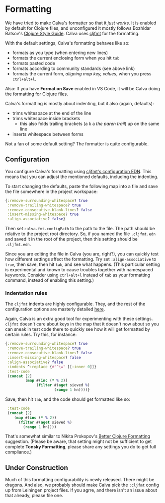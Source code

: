 # Formatting

We have tried to make Calva's formatter so that it _just works_. It is enabled by default for Clojure files, and unconfigured it mostly follows Bozhidar Batsov's [Clojure Style Guide](https://github.com/bbatsov/clojure-style-guide). Calva uses [cljfmt](https://github.com/weavejester/cljfmt) for the formatting.

With the default settings, Calva's formatting behaves like so:

* formats as you type (when entering new lines)
* formats the current enclosing form when you hit `tab`
* formats pasted code
* formats according to community standards (see above link)
* formats the current form, _aligning map key, values_, when you press `ctrl+alt+l`.

Also: If you have **Format on Save** enabled in VS Code, it will be Calva doing the formatting for Clojure files.

Calva's formatting is mostly about indenting, but it also (again, defaults):

* trims whitespace at the end of the line
* trims whitespace inside brackets
  * this also folds trailing brackets (a k a _the paren trail_) up on the same line
* inserts whitespace between forms

 Not a fan of some default setting? The formatter is quite configurable.

 ## Configuration

 You configure Calva's formatting using [cljfmt's configuration EDN](https://github.com/weavejester/cljfmt#configuration). This means that you can adjust the mentioned defaults, including the indenting.

 To start changing the defaults, paste the following map into a file and save the file somewhere in the project workspace:

```clojure
{:remove-surrounding-whitespace? true
 :remove-trailing-whitespace? true
 :remove-consecutive-blank-lines? false
 :insert-missing-whitespace? true
 :align-associative? false}
```

Then set `calva.fmt.configPath` to the path to the file. The path should be relative to the project root directory. So, if you named the file `.cljfmt.edn` and saved it in the root of the project, then this setting should be `.cljfmt.edn`.

Since you are editing the file in Calva (you are, right?), you can quickly test how different settings affect the formatting. Try set `:align-associative` to `true`, then save, then hit `tab`, and see what happens. (This particular setting is experimental and known to cause troubles together with namespaced keywords. Consider using `ctrl+alt+l` instead of `tab` as your formatting command, instead of enabling this setting.)

### Indentation rules

The `cljfmt` indents are highly configurable. They, and the rest of the configuration options are masterly detailed [here](https://github.com/weavejester/cljfmt#configuration).

Again, Calva is an extra good tool for experimenting with these settings. `cljfmt` doesn't care about keys in the map that it doesn't now about so you can sneak in test code there to quickly see how it will get formatted by certain rules. Try this, for instance:

```clojure
{:remove-surrounding-whitespace? true
 :remove-trailing-whitespace? true
 :remove-consecutive-blank-lines? false
 :insert-missing-whitespace? false
 :align-associative? false
 :indents ^:replace {#"^\w" [[:inner 0]]}
 :test-code
 (concat [2]
         (map #(inc (* % 2))
              (filter #(aget sieved %)
                      (range 1 hn))))}
```

Save, then hit `tab`, and the code should get formatted like so:

```clojure
 :test-code
 (concat [2]
    (map #(inc (* % 2))
      (filter #(aget sieved %)
        (range 1 hn))))
```

That's somewhat similar to Nikita Prokopov's [Better Clojure Formatting](https://tonsky.me/blog/clojurefmt/) suggestion. (Please be aware, that setting might not be sufficient to get complete **Tonsky Formatting**, please share any settings you do to get full compliance.)

## Under Construction

Much of this formatting configurability is newly released. There might be dragons. And also, we probably should make Calva pick the `:cljfmt` config up from Leiningen project files. If you agrre, and there isn't an issue about that already, please file one.
